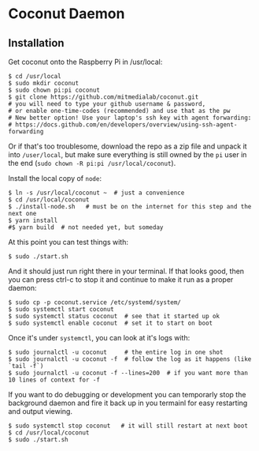 # Coconut Daemon

## Installation

Get coconut onto the Raspberry Pi in /usr/local:

```
$ cd /usr/local
$ sudo mkdir coconut
$ sudo chown pi:pi coconut
$ git clone https://github.com/mitmedialab/coconut.git
# you will need to type your github username & password,
# or enable one-time-codes (recommended) and use that as the pw
# New better option! Use your laptop's ssh key with agent forwarding:
# https://docs.github.com/en/developers/overview/using-ssh-agent-forwarding
```

Or if that's too troublesome, download the repo as a zip file and unpack it into `/user/local`, but make sure everything is still owned by the `pi` user in the end (`sudo chown -R pi:pi /usr/local/coconut`).

Install the local copy of `node`:

```
$ ln -s /usr/local/coconut ~  # just a convenience
$ cd /usr/local/coconut
$ ./install-node.sh   # must be on the internet for this step and the next one
$ yarn install
#$ yarn build  # not needed yet, but someday
```
At this point you can test things with:
```
$ sudo ./start.sh
```
And it should just run right there in your terminal. If that looks good, then you can press ctrl-c to stop it and continue to make it run as a proper daemon:

```
$ sudo cp -p coconut.service /etc/systemd/system/
$ sudo systemctl start coconut
$ sudo systemctl status coconut  # see that it started up ok
$ sudo systemctl enable coconut  # set it to start on boot
```

Once it's under `systemctl`, you can look at it's logs with:
```
$ sudo journalctl -u coconut     # the entire log in one shot
$ sudo journalctl -u coconut -f  # follow the log as it happens (like `tail -f`)
$ sudo journalctl -u coconut -f --lines=200  # if you want more than 10 lines of context for -f
```

If you want to do debugging or development you can temporarly stop the background daemon and fire it back up in you termainl for easy restarting and output viewing.

```
$ sudo systemctl stop coconut   # it will still restart at next boot
$ cd /usr/local/coconut
$ sudo ./start.sh
```
